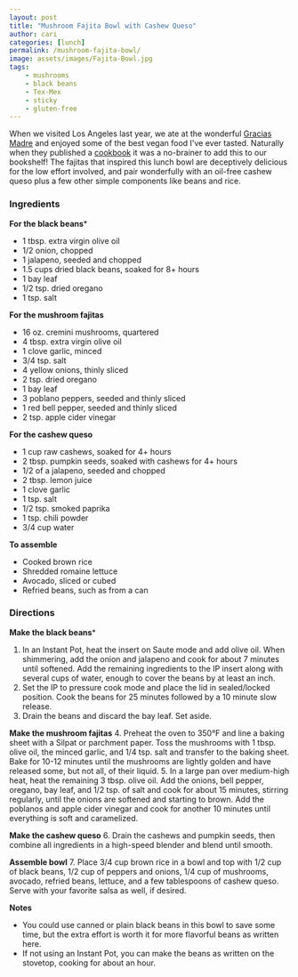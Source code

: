 ```yaml
---
layout: post
title: "Mushroom Fajita Bowl with Cashew Queso"
author: cari
categories: [lunch]
permalink: /mushroom-fajita-bowl/
image: assets/images/Fajita-Bowl.jpg
tags:
    - mushrooms
    - black beans
    - Tex-Mex
    - sticky
    - gluten-free
---
```


When we visited Los Angeles last year, we ate at the wonderful [Gracias Madre](https://graciasmadre.com/) and enjoyed some of the best vegan food I've ever tasted. Naturally when they published a [cookbook](https://www.penguinrandomhouse.com/books/609430/the-gracias-madre-cookbook-by-gracias-madre/) it was a no-brainer to add this to our bookshelf! The fajitas that inspired this lunch bowl are deceptively delicious for the low effort involved, and pair wonderfully with an oil-free cashew queso plus a few other simple components like beans and rice.

<h3> Ingredients </h3>

**For the black beans***

- 1 tbsp. extra virgin olive oil
- 1/2 onion, chopped
- 1 jalapeno, seeded and chopped
- 1.5 cups dried black beans, soaked for 8+ hours
- 1 bay leaf
- 1/2 tsp. dried oregano
- 1 tsp. salt

**For the mushroom fajitas**

- 16 oz. cremini mushrooms, quartered
- 4 tbsp. extra virgin olive oil
- 1 clove garlic, minced
- 3/4 tsp. salt
- 4 yellow onions, thinly sliced
- 2 tsp. dried oregano
- 1 bay leaf
- 3 poblano peppers, seeded and thinly sliced
- 1 red bell pepper, seeded and thinly sliced
- 2 tsp. apple cider vinegar

**For the cashew queso**

- 1 cup raw cashews, soaked for 4+ hours
- 2 tbsp. pumpkin seeds, soaked with cashews for 4+ hours
- 1/2 of a jalapeno, seeded and chopped
- 2 tbsp. lemon juice
- 1 clove garlic
- 1 tsp. salt
- 1/2 tsp. smoked paprika
- 1 tsp. chili powder
- 3/4 cup water

**To assemble**

- Cooked brown rice
- Shredded romaine lettuce
- Avocado, sliced or cubed
- Refried beans, such as from a can

<h3> Directions </h3>

**Make the black beans***

1. In an Instant Pot, heat the insert on Saute mode and add olive oil. When shimmering, add the onion and jalapeno and cook for about 7 minutes until softened. Add the remaining ingredients to the IP insert along with several cups of water, enough to cover the beans by at least an inch.
2. Set the IP to pressure cook mode and place the lid in sealed/locked position. Cook the beans for 25 minutes followed by a 10 minute slow release.
3. Drain the beans and discard the bay leaf. Set aside.

**Make the mushroom fajitas**
4. Preheat the oven to 350&deg;F and line a baking sheet with a Silpat or parchment paper. Toss the mushrooms with 1 tbsp. olive oil, the minced garlic, and 1/4 tsp. salt and transfer to the baking sheet. Bake for 10-12 minutes until the mushrooms are lightly golden and have released some, but not all, of their liquid.
5. In a large pan over medium-high heat, heat the remaining 3 tbsp. olive oil. Add the onions, bell pepper, oregano, bay leaf, and 1/2 tsp. of salt and cook for about 15 minutes, stirring regularly, until the onions are softened and starting to brown. Add the poblanos and apple cider vinegar and cook for another 10 minutes until everything is soft and caramelized.

**Make the cashew queso**
6. Drain the cashews and pumpkin seeds, then combine all ingredients in a high-speed blender and blend until smooth. 

**Assemble bowl**
7. Place 3/4 cup brown rice in a bowl and top with 1/2 cup of black beans, 1/2 cup of peppers and onions, 1/4 cup of mushrooms, avocado, refried beans, lettuce, and a few tablespoons of cashew queso. Serve with your favorite salsa as well, if desired.



**Notes**
- You could use canned or plain black beans in this bowl to save some time, but the extra effort is worth it for more flavorful beans as written here.
- If not using an Instant Pot, you can make the beans as written on the stovetop, cooking for about an hour.